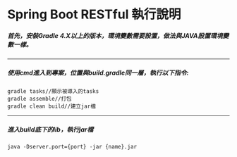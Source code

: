 # Spring Boot RESTful 執行說明
##### 首先，安裝Gradle 4.X以上的版本，環境變數需要設置，做法與JAVA設置環境變數一樣。
---
##### 使用cmd進入到專案，位置與build.gradle同一層，執行以下指令:
    gradle tasks//顯示被導入的tasks
    gradle assemble//打包
    gradle clean build//建立jar檔
---
##### 進入build底下的lib，執行jar檔
    java -Dserver.port={port} -jar {name}.jar

